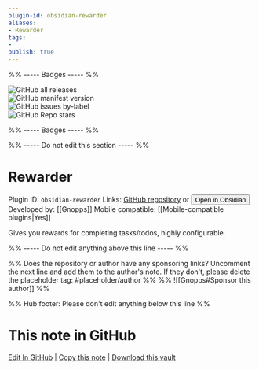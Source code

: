 ```yaml
---
plugin-id: obsidian-rewarder
aliases:
- Rewarder
tags: 
- 
publish: true
---
```


%% ----- Badges ----- %%

![GitHub all releases](https://img.shields.io/github/downloads/Gnopps/obsidian-rewarder/total?color=573E7A&logo=github&style=for-the-badge)   
![GitHub manifest version](https://img.shields.io/github/manifest-json/v/Gnopps/obsidian-rewarder?color=573E7A&logo=github&style=for-the-badge)   
![GitHub issues by-label](https://img.shields.io/github/issues/Gnopps/obsidian-rewarder/help%20wanted?color=573E7A&logo=github&style=for-the-badge)   
![GitHub Repo stars](https://img.shields.io/github/stars/Gnopps/obsidian-rewarder?color=573E7A&logo=github&style=for-the-badge)

%% ----- Badges ----- %%

%% ----- Do not edit this section ----- %%

# Rewarder

Plugin ID: `obsidian-rewarder`
Links: [GitHub repository](https://github.com/Gnopps/obsidian-rewarder) or [<button id=HH>Open in Obsidian</button>](obsidian://show-plugin?id=obsidian-rewarder)
Developed by: [[Gnopps]]
Mobile compatible: [[Mobile-compatible plugins|Yes]]

Gives you rewards for completing tasks/todos, highly configurable.

%% ----- Do not edit anything above this line ----- %% 

%% Does the repository or author have any sponsoring links? Uncomment the next line and add them to the author's note. If they don't, please delete the placeholder tag: #placeholder/author %%
%% ![[Gnopps#Sponsor this author]] %%

%% Hub footer: Please don't edit anything below this line %%

# This note in GitHub

<span class="git-footer">[Edit In GitHub](https://github.dev/obsidian-community/obsidian-hub/blob/main/02%20-%20Community%20Expansions/02.05%20All%20Community%20Expansions/Plugins/obsidian-rewarder.md "git-hub-edit-note") | [Copy this note](https://raw.githubusercontent.com/obsidian-community/obsidian-hub/main/02%20-%20Community%20Expansions/02.05%20All%20Community%20Expansions/Plugins/obsidian-rewarder.md "git-hub-copy-note") | [Download this vault](https://github.com/obsidian-community/obsidian-hub/archive/refs/heads/main.zip "git-hub-download-vault") </span>

